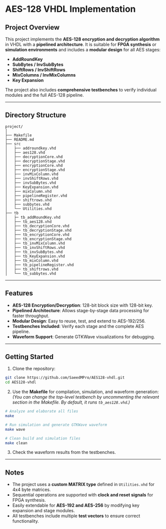 # AES-128 VHDL Implementation

## Project Overview

This project implements the **AES-128 encryption and decryption algorithm** in VHDL with a **pipelined architecture**. It is suitable for **FPGA synthesis** or **simulation environments** and includes a **modular design** for all AES stages:

* **AddRoundKey**
* **SubBytes / InvSubBytes**
* **ShiftRows / InvShiftRows**
* **MixColumns / InvMixColumns**
* **Key Expansion**

The project also includes **comprehensive testbenches** to verify individual modules and the full AES-128 pipeline.

---

## Directory Structure

```
project/
│
├── Makefile
├── README.md
├── src
│   ├── addroundkey.vhd
│   ├── aes128.vhd
│   ├── decryptionCore.vhd
│   ├── decryptionStage.vhd
│   ├── encryptionCore.vhd
│   ├── encryptionStage.vhd
│   ├── invMixColumn.vhd
│   ├── invShiftRows.vhd
│   ├── invSubBytes.vhd
│   ├── KeyExpansion.vhd
│   ├── mixColumn.vhd
│   ├── pipelineRegister.vhd
│   ├── shiftrows.vhd
│   ├── subbytes.vhd
│   └── Utilities.vhd
├── tb
│   ├─ tb_addRoundKey.vhd
│   ├── tb_aes128.vhd
│   ├── tb_decryptionCore.vhd
│   ├── tb_decryptionStage.vhd
│   ├── tb_encryptionCore.vhd
│   ├── tb_encryptionStage.vhd
│   ├── tb_invMixColumn.vhd
│   ├── tb_invShiftRows.vhd
│   ├── tb_invSubBytes.vhd
│   ├── tb_KeyExpansion.vhd
│   ├── tb_mixColumn.vhd
│   ├── tb_pipelineRegister.vhd
│   ├── tb_shiftrows.vhd
│   └── tb_subbytes.vhd
```

---

## Features

* **AES-128 Encryption/Decryption**: 128-bit block size with 128-bit key.
* **Pipelined Architecture**: Allows stage-by-stage data processing for faster throughput.
* **Modular Design**: Easy to reuse, test, and extend to AES-192/256.
* **Testbenches Included**: Verify each stage and the complete AES pipeline.
* **Waveform Support**: Generate GTKWave visualizations for debugging.

---

## Getting Started

1. Clone the repository:

```bash
git clone https://github.com/SaeedMPro/AES128-vhdl.git
cd AES128-vhdl
```

2. Use the **Makefile** for compilation, simulation, and waveform generation:
   *(You can change the top-level testbench by uncommenting the relevant section in the Makefile. By default, it runs `tb_aes128.vhd`.)*


```bash
# Analyze and elaborate all files
make

# Run simulation and generate GTKWave waveform
make wave

# Clean build and simulation files
make clean
```

3. Check the waveform results from the testbenches.

---

## Notes

* The project uses a **custom MATRIX type** defined in `Utilities.vhd` for 4x4 byte matrices.
* Sequential operations are supported with **clock and reset signals** for FPGA synthesis.
* Easily extendable for **AES-192 and AES-256** by modifying key expansion and stage modules.
* All testbenches include multiple **test vectors** to ensure correct functionality.

